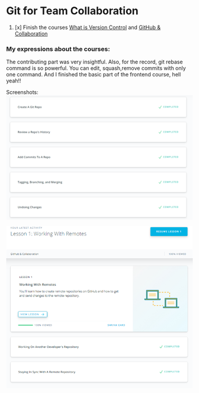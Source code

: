 # Git for Team Collaboration

1. [x] Finish the courses [What is Version Control](https://classroom.udacity.com/courses/ud123/) and [GitHub & Collaboration](https://classroom.udacity.com/courses/ud45)

### My expressions about the courses:

The contributing part was very insightful. Also, for the record, git rebase command is so powerful.
You can edit, squash,remove commits with only one command.
And I finished the basic part of the frontend course, hell yeah!!

Screenshots:
![version_control](../GitBasic/udacityVCS.png)

![git_collaboration](githubCollaboration.PNG)
